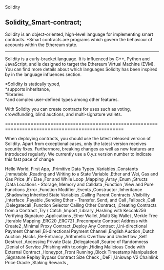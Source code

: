 Solidity

Solidity_Smart-contract;
-------------------------
Solidity is an object-oriented, high-level language for implementing smart contracts. 
    *Smart contracts are programs which govern the behaviour of accounts within the Ethereum state.
    
-------------------------------------------------------------------------------------------------------
Solidity is a curly-bracket language. 
It is influenced by C++, Python and JavaScript, and is designed to target the Ethereum Virtual Machine (EVM). 
You can find more details about which languages Solidity has been inspired by in the language influences section.



*Solidity is statically typed,                       
*supports inheritance,                               
*libraries                                           
*and complex user-defined types among other features.



With Solidity you can create contracts for uses such as voting, crowdfunding, blind auctions, and multi-signature wallets.

================================================================================================

When deploying contracts, you should use the latest released version of Solidity.
Apart from exceptional cases, only the latest version receives security fixes.
Furthermore, breaking changes as well as new features are introduced regularly. 
We currently use a 0.y.z version number to indicate this fast pace of change


Hello World,
First App,
,Primitive Data Types
,Variables
,Constants
,Immutable
,Reading and Writing to a State Variable
,Ether and Wei,
Gas and Gas Price
,If / Else
,For and While Loop
,Mapping
,Array
,Enum
,Structs
,Data Locations - Storage, Memory and Calldata
,Function
,View and Pure Functions
,Error
,Function Modifier
,Events
,Constructor
,Inheritance
,Shadowing Inherited State Variables
,Calling Parent Contracts
,Visibility
,Interface
,Payable
,Sending Ether - Transfer, Send, and Call
,Fallback
,Call
,Delegatecall
,Function Selector
Calling Other Contract,
,Creating Contracts from a Contract
,Try / Catch
,Import
,Library
,Hashing with Keccak256
Verifying Signature
,Applications
,Ether Wallet
,Multi Sig Wallet
,Merkle Tree
,Iterable Mapping
,ERC20
,ERC721
,Precompute Contract Address with Create2
,Minimal Proxy Contract
,Deploy Any Contract
,Uni-directional Payment Channel
,Bi-directional Payment Channel
,English Auction
,Dutch Auction
,Hacks
,Re-Entrancy
,Arithmetic Overflow and Underflow
,Self Destruct
,Accessing Private Data
,Delegatecall
,Source of Randomness
,Denial of Service
,Phishing with tx.origin
,Hiding Malicious Code with External Contract
,Honeypot
,Front Running
,Block Timestamp Manipulation
,Signature Replay
Bypass Contract Size Check
,,DeFi
,Uniswap V2
Chainlink Price Oracle
,Staking Rewards
,

